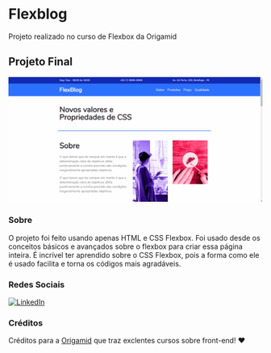 # Flexblog
Projeto realizado no curso de Flexbox da Origamid

## Projeto Final
![Flexblog](https://github.com/Pedro-Murilo/flexblog/blob/master/flexblog-gif.gif)

### Sobre
O projeto foi feito usando apenas HTML e CSS Flexbox. Foi usado desde os conceitos básicos e avançados sobre o flexbox para criar essa página inteira. É incrível ter aprendido 
sobre o CSS Flexbox, pois a forma como ele é usado facilita e torna os códigos mais agradáveis.

### Redes Sociais
<a href="https://www.linkedin.com/in/pedro-murilo-3ba7941b6/"><img src="https://img.shields.io/badge/LinkedIn--_.svg?style=social&logo=linkedin" alt="LinkedIn"></a>

### Créditos
Créditos para a [Origamid](https://www.origamid.com/cursos/) que traz exclentes cursos sobre front-end! ❤
